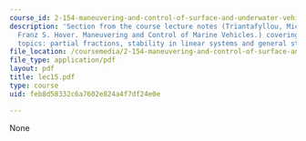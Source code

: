 ```yaml
---
course_id: 2-154-maneuvering-and-control-of-surface-and-underwater-vehicles-13-49-fall-2004
description: 'Section from the course lecture notes (Triantafyllou, Michael S., and
  Franz S. Hover. Maneuvering and Control of Marine Vehicles.) covering the following
  topics: partial fractions, stability in linear systems and general stability.'
file_location: /coursemedia/2-154-maneuvering-and-control-of-surface-and-underwater-vehicles-13-49-fall-2004/feb8d58332c6a7602e824a4f7df24e0e_lec15.pdf
file_type: application/pdf
layout: pdf
title: lec15.pdf
type: course
uid: feb8d58332c6a7602e824a4f7df24e0e

---
```

None